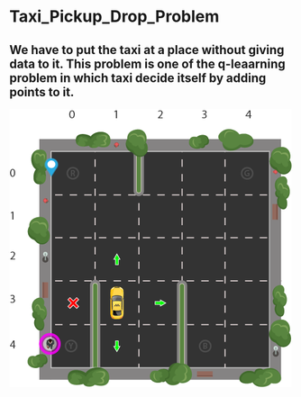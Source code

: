 # Taxi_Pickup_Drop_Problem

## We have to put the taxi at a place without giving data to it. This problem is one of the q-leaarning problem in which taxi decide itself by adding points to it.

<img src=Reinforcement_Learning_Taxi_Problem.png>
